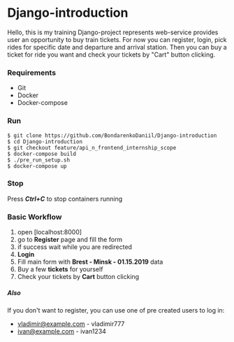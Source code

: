 # Django-introduction

Hello, this is my training Django-project represents web-service provides user 
an opportunity to buy train tickets. For now you can register, login, pick rides
for specific date and departure and arrival station. Then you can buy a ticket
for ride you want and check your tickets by "Cart" button clicking.

### Requirements

- Git
- Docker
- Docker-compose

### Run

```ch
$ git clone https://github.com/BondarenkoDaniil/Django-introduction
$ cd Django-introduction
$ git checkout feature/api_n_frontend_internship_scope
$ docker-compose build
$ ./pre_run_setup.sh
$ docker-compose up
```

### Stop

Press ***Ctrl+C*** to stop containers running 


### Basic Workflow

1. open [localhost:8000]
2. go to **Register** page and fill the form
3. if success wait while you are redirected
4. **Login**
5. Fill main form with **Brest - Minsk - 01.15.2019** data
6. Buy a few **tickets** for yourself
7. Check your tickets by **Cart** button clicking

##### Also
If you don't want to register, you can use one of pre created users to log in:
- vladimir@example.com - vladimir777
- ivan@example.com - ivan1234


